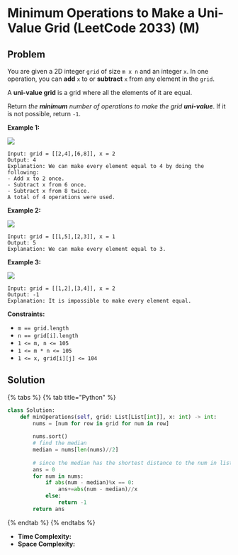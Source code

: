 # Minimum Operations to Make a Uni-Value Grid (LeetCode 2033) (M)



## Problem

&#x20;

You are given a 2D integer `grid` of size `m x n` and an integer `x`. In one operation, you can **add** `x` to or **subtract** `x` from any element in the `grid`.

A **uni-value grid** is a grid where all the elements of it are equal.

Return _the **minimum** number of operations to make the grid **uni-value**_. If it is not possible, return `-1`.

&#x20;

**Example 1:**

![](https://assets.leetcode.com/uploads/2021/09/21/gridtxt.png)

```
Input: grid = [[2,4],[6,8]], x = 2
Output: 4
Explanation: We can make every element equal to 4 by doing the following: 
- Add x to 2 once.
- Subtract x from 6 once.
- Subtract x from 8 twice.
A total of 4 operations were used.
```

**Example 2:**

![](https://assets.leetcode.com/uploads/2021/09/21/gridtxt-1.png)

```
Input: grid = [[1,5],[2,3]], x = 1
Output: 5
Explanation: We can make every element equal to 3.
```

**Example 3:**

![](https://assets.leetcode.com/uploads/2021/09/21/gridtxt-2.png)

```
Input: grid = [[1,2],[3,4]], x = 2
Output: -1
Explanation: It is impossible to make every element equal.
```

&#x20;

**Constraints:**

* `m == grid.length`
* `n == grid[i].length`
* `1 <= m, n <= 105`
* `1 <= m * n <= 105`
* `1 <= x, grid[i][j] <= 104`

## Solution

{% tabs %}
{% tab title="Python" %}
```python
class Solution:
    def minOperations(self, grid: List[List[int]], x: int) -> int:
        nums = [num for row in grid for num in row]
        
        nums.sort()
        # find the median
        median = nums[len(nums)//2]
        
        # since the median has the shortest distance to the num in list
        ans = 0
        for num in nums:
            if abs(num - median)%x == 0:
                ans+=abs(num - median)//x
            else:
                return -1
        return ans
```
{% endtab %}
{% endtabs %}

* **Time Complexity:**&#x20;
* **Space Complexity:**
